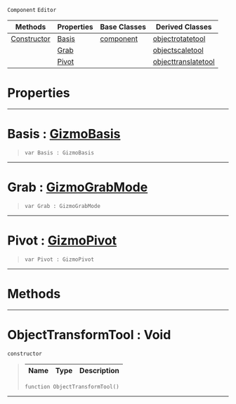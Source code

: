  `Component` `Editor`



|Methods|Properties|Base Classes|Derived Classes|
|---|---|---|---|
|[ Constructor](https://github.com/ZilchEngine/ZilchDocs/blob/master/code_reference/class_reference/objecttransformtool.markdown#objecttransformtool-void)|[ Basis](https://github.com/ZilchEngine/ZilchDocs/blob/master/code_reference/class_reference/objecttransformtool.markdown#basis-zero-engine-docume)|[component](https://github.com/ZilchEngine/ZilchDocs/blob/master/code_reference/class_reference/component.markdown)|[objectrotatetool](https://github.com/ZilchEngine/ZilchDocs/blob/master/code_reference/class_reference/objectrotatetool.markdown)|
| |[ Grab](https://github.com/ZilchEngine/ZilchDocs/blob/master/code_reference/class_reference/objecttransformtool.markdown#grab-zero-engine-documen)| |[objectscaletool](https://github.com/ZilchEngine/ZilchDocs/blob/master/code_reference/class_reference/objectscaletool.markdown)|
| |[ Pivot](https://github.com/ZilchEngine/ZilchDocs/blob/master/code_reference/class_reference/objecttransformtool.markdown#pivot-zero-engine-docume)| |[objecttranslatetool](https://github.com/ZilchEngine/ZilchDocs/blob/master/code_reference/class_reference/objecttranslatetool.markdown)|


 #  Properties


---  
 #  Basis : [GizmoBasis](https://github.com/ZilchEngine/ZilchDocs/blob/master/code_reference/enum_reference.markdown#gizmobasis)

> 
> ``` lang=cpp, name=Nada
> var Basis : GizmoBasis


---  
 #  Grab : [GizmoGrabMode](https://github.com/ZilchEngine/ZilchDocs/blob/master/code_reference/enum_reference.markdown#gizmograbmode)

> 
> ``` lang=cpp, name=Nada
> var Grab : GizmoGrabMode


---  
 #  Pivot : [GizmoPivot](https://github.com/ZilchEngine/ZilchDocs/blob/master/code_reference/enum_reference.markdown#gizmopivot)

> 
> ``` lang=cpp, name=Nada
> var Pivot : GizmoPivot


---  
 #  Methods


---  
 #  ObjectTransformTool : Void

 `constructor`

> 
> |Name|Type|Description|
> |---|---|---|
> ``` lang=cpp, name=Nada
> function ObjectTransformTool()
> ``` 


---  
 

 